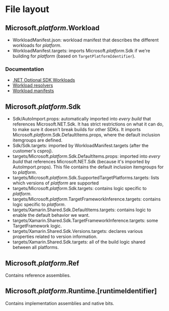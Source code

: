 # File layout

## Microsoft._platform_.Workload

* WorkloadManifest.json: workload manifest that describes the different
  workloads for _platform_.
* WorkloadManifest.targets: imports Microsoft._platform_.Sdk if we're building
  for _platform_ (based on `TargetPlatformIdentifier`).

### Documentation

* [.NET Optional SDK
  Workloads](https://github.com/dotnet/designs/blob/main/accepted/2020/workloads/workloads.md)
* [Workload
  resolvers](https://github.com/dotnet/designs/blob/main/accepted/2020/workloads/workload-resolvers.md)
* [Workload manifests](https://github.com/dotnet/designs/pull/120)

## Microsoft._platform_.Sdk

* Sdk/AutoImport.props: automatically imported into _every build_ that
  references Microsoft.NET.Sdk. It has strict restrictions on what it can do,
  to make sure it doesn't break builds for other SDKs. It imports
  Microsoft._platform_.Sdk.DefaultItems.props, where the default inclusion
  itemgroups are defined.
* Sdk/Sdk.targets: imported by WorkloadManifest.targets (after the customer's
  csproj).
* targets/Microsoft._platform_.Sdk.DefaultItems.props: imported into _every build_
  that references Microsoft.NET.Sdk (because it's imported by
  AutoImport.props). This file contains the default inclusion itemgroups for
  to _platform_.
* targets/Microsoft._platform_.Sdk.SupportedTargetPlatforms.targets: lists which
  versions of _platform_ are supported
* targets/Microsoft._platform_.Sdk.targets: contains logic specific to _platform_.
* targets/Microsoft._platform_.TargetFrameworkInference.targets: contains logic
  specific to _platform_.
* targets/Xamarin.Shared.Sdk.DefaultItems.targets: contains logic to enable the
  default behavior we want.
* targets/Xamarin.Shared.Sdk.TargetFrameworkInference.targets: some TargetFramework
  logic.
* targets/Xamarin.Shared.Sdk.Versions.targets: declares various properties related to
  version information.
* targets/Xamarin.Shared.Sdk.targets: all of the build logic shared between all
  platforms.

## Microsoft._platform_.Ref

Contains reference assemblies.

## Microsoft._platform_.Runtime.[runtimeIdentifier]

Contains implementation assemblies and native bits.
